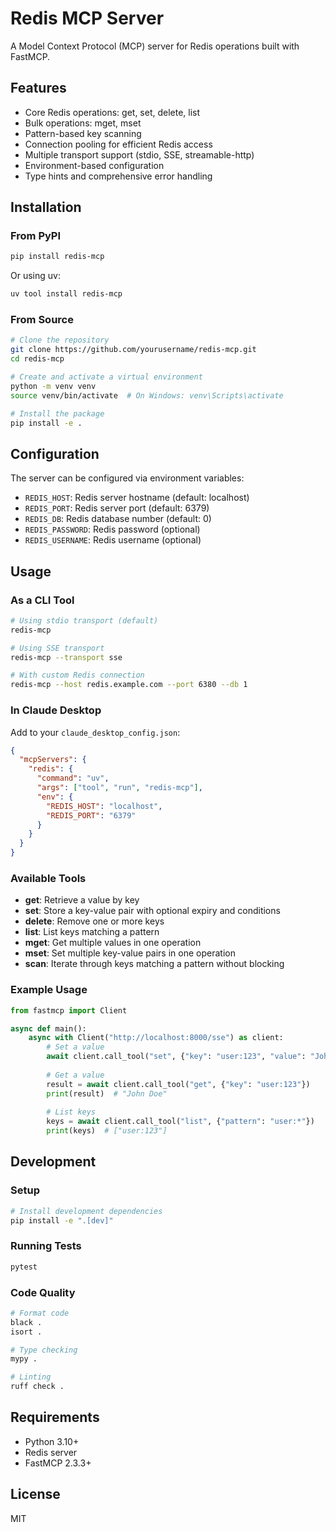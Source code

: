 # Redis MCP Server

A Model Context Protocol (MCP) server for Redis operations built with FastMCP.

## Features

- Core Redis operations: get, set, delete, list
- Bulk operations: mget, mset
- Pattern-based key scanning
- Connection pooling for efficient Redis access
- Multiple transport support (stdio, SSE, streamable-http)
- Environment-based configuration
- Type hints and comprehensive error handling

## Installation

### From PyPI

```bash
pip install redis-mcp
```

Or using uv:

```bash
uv tool install redis-mcp
```

### From Source

```bash
# Clone the repository
git clone https://github.com/yourusername/redis-mcp.git
cd redis-mcp

# Create and activate a virtual environment
python -m venv venv
source venv/bin/activate  # On Windows: venv\Scripts\activate

# Install the package
pip install -e .
```

## Configuration

The server can be configured via environment variables:

- `REDIS_HOST`: Redis server hostname (default: localhost)
- `REDIS_PORT`: Redis server port (default: 6379)
- `REDIS_DB`: Redis database number (default: 0)
- `REDIS_PASSWORD`: Redis password (optional)
- `REDIS_USERNAME`: Redis username (optional)

## Usage

### As a CLI Tool

```bash
# Using stdio transport (default)
redis-mcp

# Using SSE transport
redis-mcp --transport sse

# With custom Redis connection
redis-mcp --host redis.example.com --port 6380 --db 1
```

### In Claude Desktop

Add to your `claude_desktop_config.json`:

```json
{
  "mcpServers": {
    "redis": {
      "command": "uv",
      "args": ["tool", "run", "redis-mcp"],
      "env": {
        "REDIS_HOST": "localhost",
        "REDIS_PORT": "6379"
      }
    }
  }
}
```

### Available Tools

- **get**: Retrieve a value by key
- **set**: Store a key-value pair with optional expiry and conditions
- **delete**: Remove one or more keys
- **list**: List keys matching a pattern
- **mget**: Get multiple values in one operation
- **mset**: Set multiple key-value pairs in one operation
- **scan**: Iterate through keys matching a pattern without blocking

### Example Usage

```python
from fastmcp import Client

async def main():
    async with Client("http://localhost:8000/sse") as client:
        # Set a value
        await client.call_tool("set", {"key": "user:123", "value": "John Doe"})
        
        # Get a value
        result = await client.call_tool("get", {"key": "user:123"})
        print(result)  # "John Doe"
        
        # List keys
        keys = await client.call_tool("list", {"pattern": "user:*"})
        print(keys)  # ["user:123"]
```

## Development

### Setup

```bash
# Install development dependencies
pip install -e ".[dev]"
```

### Running Tests

```bash
pytest
```

### Code Quality

```bash
# Format code
black .
isort .

# Type checking
mypy .

# Linting
ruff check .
```

## Requirements

- Python 3.10+
- Redis server
- FastMCP 2.3.3+

## License

MIT
